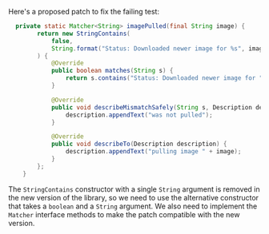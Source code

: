 Here's a proposed patch to fix the failing test:
```java
  private static Matcher<String> imagePulled(final String image) {
        return new StringContains(
            false,
            String.format("Status: Downloaded newer image for %s", image)
        ) {
            @Override
            public boolean matches(String s) {
                return s.contains("Status: Downloaded newer image for " + image);
            }

            @Override
            public void describeMismatchSafely(String s, Description description) {
                description.appendText("was not pulled");
            }

            @Override
            public void describeTo(Description description) {
                description.appendText("pulling image " + image);
            }
        };
    }
```
The `StringContains` constructor with a single `String` argument is removed in the new version of the library, so we need to use the alternative constructor that takes a `boolean` and a `String` argument. We also need to implement the `Matcher` interface methods to make the patch compatible with the new version.